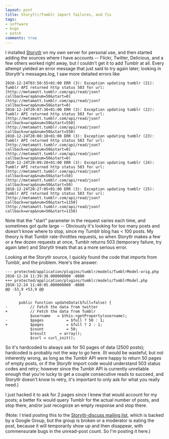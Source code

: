 ```yaml
---
layout: post
title: Storytlr/Tumblr import failures, and fix
tags:
- software
- bugs
- patch
comments: true
---
```

I installed [Storytlr](http://storytlr.org/) on my own server for personal
use, and then started adding the sources where I have accounts -- Flickr,
Twitter, Delicious, and a few others worked right away, but I couldn't get it
to add Tumblr at all. Every attempt yielded an error message that just said to
try again later; looking in Storytlr's messages.log, I saw more detailed
errors like

    2010-12-24T03:50:55+01:00 ERR (3): Exception updating tumblr (21): Tumblr API returned http status 503 for url: [http://metamatt.tumblr.com/api/read/json?callback=wrap&num=50&start=0](http://metamatt.tumblr.com/api/read/json?callback=wrap&num=50&start=0)
    2010-12-24T20:07:38+01:00 ERR (3): Exception updating tumblr (22): Tumblr API returned http status 503 for url: [http://metamatt.tumblr.com/api/read/json?callback=wrap&num=50&start=550](http://metamatt.tumblr.com/api/read/json?callback=wrap&num=50&start=550)
    2010-12-24T20:08:10+01:00 ERR (3): Exception updating tumblr (23): Tumblr API returned http status 503 for url: [http://metamatt.tumblr.com/api/read/json?callback=wrap&num=50&start=0](http://metamatt.tumblr.com/api/read/json?callback=wrap&num=50&start=0)
    2010-12-24T20:09:28+01:00 ERR (3): Exception updating tumblr (24): Tumblr API returned http status 503 for url: [http://metamatt.tumblr.com/api/read/json?callback=wrap&num=50&start=50](http://metamatt.tumblr.com/api/read/json?callback=wrap&num=50&start=50)
    2010-12-24T20:27:05+01:00 ERR (3): Exception updating tumblr (25): Tumblr API returned http status 503 for url: [http://metamatt.tumblr.com/api/read/json?callback=wrap&num=50&start=1150](http://metamatt.tumblr.com/api/read/json?callback=wrap&num=50&start=1150)

Note that the "start" parameter in the request varies each time, and sometimes
got quite large -- Obviously it's looking for too many posts and doesn't know
where to stop, since my Tumblr blog has < 100 posts. My theory is that Tumblr
rate-throttles requests, so when Storytlr makes a few or a few dozen requests
at once, Tumblr returns 503 (temporary failure, try again later) and Storytlr
treats that as a more serious error.

Looking at the Storytlr source, I quickly found the code that imports from
Tumblr, and the problem. Here's the answer:

    
    --- protected/application/plugins/tumblr/models/TumblrModel-orig.php     2010-12-24 11:39:38.000000000 -0800
    +++ protected/application/plugins/tumblr/models/TumblrModel.php     2010-12-24 11:40:05.000000000 -0800
    @@ -53,9 +53,9 @@
          }
     
          public function updateData($full=false) {
    -          // Fetch the data from twitter
    +          // Fetch the data from Tumblr
               $username   = $this->getProperty(username);
    -          $pages          = $full ? 50 : 1;
    +          $pages          = $full ? 2 : 1;
               $count          = 50;
               $result      = array();
               $curl = curl_init();
    

So it's hardcoded to always ask for 50 pages of data (2500 posts); hardcoded
is probably not the way to go here. (It would be wasteful, but not inherently
wrong, as long as the Tumblr API were happy to return 50 pages of empty posts,
or if the Storytlr import code would understand 503 status codes and retry;
however since the Tumblr API is currently unreliable enough that you're lucky
to get a couple consecutive reads to succeed, and Storytlr doesn't know to
retry, it's important to only ask for what you really need.)

I just hacked it to ask for 2 pages since I knew that would account for my
posts; a better fix would query Tumblr for the actual number of posts, and
stop there, and/or just recognize an empty response and stop there.

(Note: I tried posting this to the [Storytlr-discuss mailing list](http://groups.google.com/group/storytlr-discuss), which is backed by a
Google Group, but the group is broken or a moderator is eating the post,
because it will temporarily show up and then disappear, with commensurate bugs
in the unread-post count. So I'm posting it here.)
